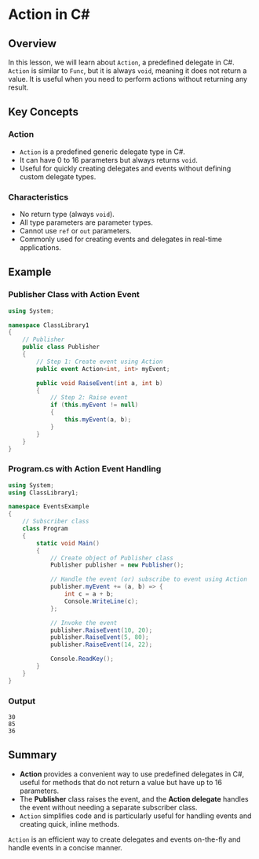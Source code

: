 
# Action in C#

## Overview
In this lesson, we will learn about `Action`, a predefined delegate in C#. `Action` is similar to `Func`, but it is always `void`, meaning it does not return a value. It is useful when you need to perform actions without returning any result.

## Key Concepts

### Action
- `Action` is a predefined generic delegate type in C#.
- It can have 0 to 16 parameters but always returns `void`.
- Useful for quickly creating delegates and events without defining custom delegate types.

### Characteristics
- No return type (always `void`).
- All type parameters are parameter types.
- Cannot use `ref` or `out` parameters.
- Commonly used for creating events and delegates in real-time applications.

## Example

### Publisher Class with Action Event
```csharp
using System;

namespace ClassLibrary1
{
    // Publisher
    public class Publisher
    {
        // Step 1: Create event using Action
        public event Action<int, int> myEvent;

        public void RaiseEvent(int a, int b)
        {
            // Step 2: Raise event
            if (this.myEvent != null)
            {
                this.myEvent(a, b);
            }
        }
    }
}
```

### Program.cs with Action Event Handling
```csharp
using System;
using ClassLibrary1;

namespace EventsExample
{
    // Subscriber class
    class Program
    {
        static void Main()
        {
            // Create object of Publisher class
            Publisher publisher = new Publisher();

            // Handle the event (or) subscribe to event using Action
            publisher.myEvent += (a, b) => {
                int c = a + b;
                Console.WriteLine(c);
            };

            // Invoke the event
            publisher.RaiseEvent(10, 20);
            publisher.RaiseEvent(5, 80);
            publisher.RaiseEvent(14, 22);

            Console.ReadKey();
        }
    }
}
```

### Output
```
30
85
36
```

## Summary
- **Action** provides a convenient way to use predefined delegates in C#, useful for methods that do not return a value but have up to 16 parameters.
- The **Publisher** class raises the event, and the **Action delegate** handles the event without needing a separate subscriber class.
- `Action` simplifies code and is particularly useful for handling events and creating quick, inline methods.

`Action` is an efficient way to create delegates and events on-the-fly and handle events in a concise manner.
